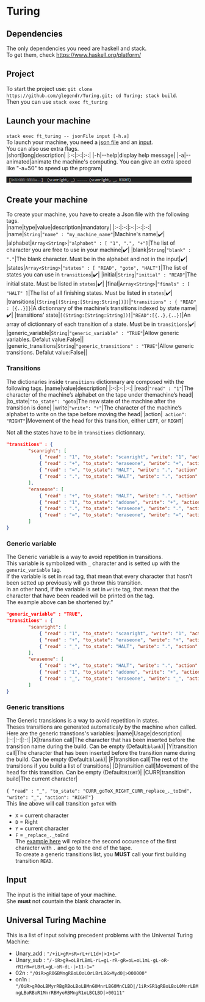 # Turing
## Dependencies
The only dependencies you need are haskell and stack.   
To get them, check https://www.haskell.org/platform/
## Project
To start the project use:
`git clone https://github.com/glegendr/Turing.git; cd Turing; stack build`.   
Then you can use `stack exec ft_turing`
## Launch your machine
`stack exec ft_turing -- jsonFile input [-h.a]`    
To launch your machine, you need a [json file](#create-your-machine) and an [input](#input).   
You can also use extra flags.   
|short|long|description|
|:-:|:-:|:-:|
|-h|--help|display help message|
|-a|--animated|animate the machine's computing. You can give an extra speed like \"-a=50\" to speed up the program|    

![](unary_add.gif)
## Create your machine
To create your machine, you have to create a Json file with the following tags.    
|name|type|value|description|mandatory|
|:-:|:-:|:-:|:-:|:-:|
|name|`String`|`"name" : "my_machine_name"`|Machine's name|✔️|
|alphabet|`Array<String>`|`"alphabet" : [ "1", ".", "+"]`|The list of character you are free to use in your machine|✔️|
|blank|`String`|`"blank" : "."`|The blank character. Must be in the alphabet and not in the input|✔️|
|states|`Array<String>`|`"states" : [ "READ", "goto", "HALT"]`|The list of states you can use in `transitions`|✔️|
|initial|`String`|`"initial" : "READ"`|The initial state. Must be listed in `states`|✔️|
|final|`Array<String>`|`"finals" : [ "HALT" ]`|The list of all finishing states. Must be listed in `states`|✔️|
|transitions|`(String[(String:[String:String])])`|`"transitions" : { "READ" : [{..}]}`|A dictionnary of the machine’s transitions indexed by state name|✔️|
|transitions' state|`[(String:[String:String])]`|`"READ":[{..},{..}]`|An array of dictionnary of each transition of a state. Must be in `transitions`|✔️|
|generic_variable|`String`|`"generic_variable" : "TRUE"`|Allow generic variables. Defalut value:False||
|generic_transitions|`String`|`"generic_transitions" : "TRUE"`|Allow generic transitions. Defalut value:False||
### Transitions
The dictionaries inside `transitions` dictionnary are composed with the following tags.
|name|value|description|
|:-:|:-:|:-:|
|read|`"read" : "1"`|The character of the machine’s alphabet on the tape under themachine’s head|
|to_state|`"to_state": "goto`|The new state of the machine after the transition is done|
|write|`"write": "+"`|The character of the machine’s alphabet to write on the tape before moving the head|
|action|` action": "RIGHT"`|Movement of the head for this transition, either `LEFT`, or `RIGHT`|

Not all the states have to be in `transitions` dictionnary.
``` json
"transitions" : {
        "scanright": [
            { "read" : "1", "to_state": "scanright", "write": "1", "action": "RIGHT"},
            { "read" : "+", "to_state": "eraseone", "write": "+", "action": "RIGHT"},
            { "read" : "=", "to_state": "HALT", "write": ".", "action": "RIGHT"},
            { "read" : ".", "to_state": "HALT", "write": ".", "action": "RIGHT"}
        ],
        "eraseone": [
            { "read" : "+", "to_state": "HALT", "write": ".", "action": "RIGHT"},
            { "read" : "1", "to_state": "addone", "write": "+", "action": "LEFT"},
            { "read" : ".", "to_state": "eraseone", "write": ".", "action": "LEFT"},
            { "read" : "=", "to_state": "eraseone", "write": "=", "action": "LEFT"}
        ]
}
```
### Generic variable
The Generic variable is a way to avoid repetition in transitions.   
This variable is symbolized with `_` character and is setted up with the `generic_variable` tag.   
If the variable is set in `read` tag, that mean that every character that hasn't been setted up previously will go throw this transition.    
In an other hand, if the variable is set in `write` tag, that mean that the character that have been readed will be printed on the tag.   
The example above can be shortened by:"
``` json
"generic_variable" : "TRUE",
"transitions" : {
        "scanright": [
            { "read" : "1", "to_state": "scanright", "write": "1", "action": "RIGHT"},
            { "read" : "+", "to_state": "eraseone", "write": "+", "action": "RIGHT"},
            { "read" : "_", "to_state": "HALT", "write": ".", "action": "RIGHT"}
        ],
        "eraseone": [
            { "read" : "+", "to_state": "HALT", "write": ".", "action": "RIGHT"},
            { "read" : "1", "to_state": "addone", "write": "+", "action": "LEFT"},
            { "read" : "_", "to_state": "eraseone", "write": "_", "action": "LEFT"}
        ]
}
```
### Generic transitions
The Generic transisions is a way to avoid repetition in states.   
Theses transitions are generated automaticaly by the machine when called.   
Here are the generic transtions's variables:
|name|Usage|description|
|:-:|:-:|:-:|
|X|transition call|The character that has been inserted before the transition name during the build. Can be empty (Default:`blank`)|
|Y|transition call|The character that has been inserted before the transition name during the build. Can be empty (Default:`blank`)|
|F|transition call|The rest of the transitions if you build a list of transitions|
|D|transition call|Movement of the head for this transition. Can be empty (Default:`RIGHT`)|
|CURR|transition build|The current character|

`{ "read" : "_", "to_state": "CURR_goToX_RIGHT_CURR_replace_._toEnd", "write": "_", "action": "RIGHT"}`    
This line above will call transition `goToX` with
- `X` = current character   
- `D` = Right   
- `Y` = current character    
- `F` = `_replace_._toEnd`    
The [example here](jsonFiles/generic_transitions_ex.json) will replace the second occurence of the first character with `.` and go to the end of the tape.     
To create a generic transitions list, you __MUST__ call your first building transition `READ`.   
## Input
The input is the initial tape of your machine.    
She __must__ not countain the blank character in.   
## Universal Turing Machine
This is a list of input solving precedent problems with the Universal Turing Machine:    
- Unary_add : `"/+iL>gR+sR=rL+rL1d+|>1+1="`
- Unary_sub : `"/-iR>gR=oLBrLBmL-rL=gL-rR-gR=oL=oL1mL-gL-oR-rR1rR=rLBrL=gL-oR-dL-|>11-1="`
- 02n : `"/0iR>gR0GBMngRBoL0oL0rLBrLBG>Myd0|>000000"`
- on1n : `"/0iR>gR0oLBMyrRBgRBoLBoLBMnG0MnrLBG0MnCLBD|/1iR>SR1gRBoLBoL0MnrLBMngLBoRBoR1MnrRBMyoRBMngR1oLBCLBD|>00111"`